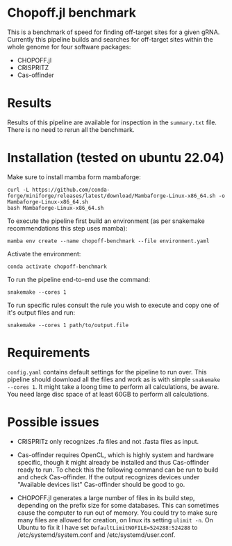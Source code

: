 # Chopoff.jl benchmark

This is a benchmark of speed for finding off-target sites for a given gRNA.
Currently this pipeline builds and searches for off-target sites within the whole genome for four software packages: 

* CHOPOFF.jl
* CRISPRITZ
* Cas-offinder

# Results

Results of this pipeline are available for inspection in the `summary.txt` file. There is no need to rerun all the benchmark.

# Installation (tested on ubuntu 22.04)

Make sure to install mamba form mambaforge:

```
curl -L https://github.com/conda-forge/miniforge/releases/latest/download/Mambaforge-Linux-x86_64.sh -o Mambaforge-Linux-x86_64.sh
bash Mambaforge-Linux-x86_64.sh
```

To execute the pipeline first build an environment (as per snakemake recommendations this step uses mamba):

`mamba env create --name chopoff-benchmark --file environment.yaml`

Activate the environment:

`conda activate chopoff-benchmark`

To run the pipeline end-to-end use the command:

`snakemake --cores 1`

To run specific rules consult the rule you wish to execute and copy one of it's output files and run:

`snakemake --cores 1 path/to/output.file`

# Requirements

`config.yaml` contains default settings for the pipeline to run over. This pipeline should download all the files and work as is with simple `snakemake --cores 1`. It might take a loong time to perform all calculations, be aware. You need large disc space 
of at least 60GB to perform all calculations.

# Possible issues

* CRISPRITz only recognizes .fa files and not .fasta files as input.

* Cas-offinder requires OpenCL, which is highly system and hardware specific, though it might already be installed and thus Cas-offinder ready to run. To check this the following command can be run to build and check Cas-offinder. If the output recognizes devices under "Available devices list" Cas-offinder should be good to go. 

* CHOPOFF.jl generates a large number of files in its build step, depending on the prefix size for some databases. This can sometimes cause the computer to run out of memory. You could try to make sure many files are allowed for creation, on linux its setting `ulimit -n`.
On Ubuntu to fix it I have set `DefaultLimitNOFILE=524288:524288` to /etc/systemd/system.conf and /etc/systemd/user.conf.
